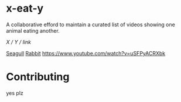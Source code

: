 # x-eat-y

A collaborative efford to maintain a curated list of videos showing one animal eating another.

*X / Y / link*

[Seagull](https://en.wikipedia.org/wiki/Gull) [Rabbit](https://www.youtube.com/watch?v=uSFPyACRXbk) https://www.youtube.com/watch?v=uSFPyACRXbk


# Contributing

yes plz
